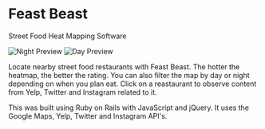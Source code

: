 # Feast Beast
Street Food Heat Mapping Software

![Night Preview](http://s16.postimg.org/f924hgwhx/Screen_Shot_2015_04_20_at_20_53_27.png)
![Day Preview](http://s15.postimg.org/yngbq4niz/Screen_Shot_2015_04_20_at_20_54_09.png)

Locate nearby street food restaurants with Feast Beast. The hotter the heatmap, the better the rating. You can also filter the map by day or night depending on when you plan eat. Click on a reastaurant to observe content from Yelp, Twitter and Instagram related to it.

This was built using Ruby on Rails with JavaScript and jQuery. It uses the Google Maps, Yelp, Twitter and Instagram API's.
